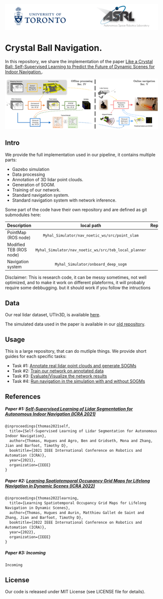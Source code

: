 
![Banner](./Data/asrl-banner.png)

# Crystal Ball Navigation.

In this repository, we share the implementation of the paper [Like a Crystal Ball: Self-Supervised Learning to Predict the Future of Dynamic Scenes for Indoor Navigation.](https://arxiv.org/abs/2108.10585).

![Intro figure](./Data/approach.png)


## Intro

We provide the full implementation used in our pipeline, it contains multiple parts: 

- Gazebo simulation
- Data processing
- Annotation of 3D lidar point clouds.
- Generation of SOGM.
- Training of our network.
- Standard navigation system.
- Standard navigation system with network inference.

Some part of the code have their own repository and are defined as git submodules here:

| Description | local path | Repository |
| :--- | :---: | :---: |
| PointMap (ROS node) | `Myhal_Simulator/nav_noetic_ws/src/point_slam` | [link](https://github.com/utiasASRL/point_slam) | 
| Modified TEB (ROS node) | `Myhal_Simulator/nav_noetic_ws/src/teb_local_planner` | [link](https://github.com/utiasASRL/teb_risk_map_planner) | 
| Navigation system | `Myhal_Simulator/onboard_deep_sogm` | [link](https://github.com/utiasASRL/onboard_deep_sogm) | 

Disclaimer: This is research code, it can be messy sometimes, not well optimized, and to make it work on different plateforms, it will probably require some debbugging. but it should work if you follow the intructions

## Data

Our real lidar dataset, UTIn3D, is available [here](https://github.com/utiasASRL/UTIn3D).

The simulated data used in the paper is available in our [old repository](https://github.com/utiasASRL/Deep-Collison-Checker).


## Usage

This is a large repository, that can do mutliple things. We provide short guides for each specific tasks:

- Task #1: [Annotate real lidar point clouds and generate SOGMs](./1_ANNOT.md)
- Task #2: [Train our network on annotated data](./2_TRAIN.md)
- Task #3: [Evaluate/Visualize the network results](./3_EVAL.md)
- Task #4: [Run navigation in the simulation with and without SOGMs](./4_NAV.md)


## References

##### Paper #1: [Self-Supervised Learning of Lidar Segmentation for Autonomous Indoor Navigation (ICRA 2021)](https://arxiv.org/pdf/2012.05897.pdf)

```
@inproceedings{thomas2021self,
  title={Self-Supervised Learning of Lidar Segmentation for Autonomous Indoor Navigation},
  author={Thomas, Hugues and Agro, Ben and Gridseth, Mona and Zhang, Jian and Barfoot, Timothy D},
  booktitle={2021 IEEE International Conference on Robotics and Automation (ICRA)},
  year={2021},
  organization={IEEE}
}
```

##### Paper #2: [Learning Spatiotemporal Occupancy Grid Maps for Lifelong Navigation in Dynamic Scenes (ICRA 2022)](https://arxiv.org/pdf/2108.10585.pdf)

```
@inproceedings{thomas2022learning,
  title={Learning Spatiotemporal Occupancy Grid Maps for Lifelong Navigation in Dynamic Scenes},
  author={Thomas, Hugues and Aurin, Matthieu Gallet de Saint and Zhang, Jian and Barfoot, Timothy D},
  booktitle={2022 IEEE International Conference on Robotics and Automation (ICRA)},
  year={2022},
  organization={IEEE}
}
```

##### Paper #3: Incoming

```
Incoming
```

## License
Our code is released under MIT License (see LICENSE file for details).
